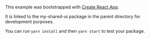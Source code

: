 This example was bootstrapped with [Create React App](https://github.com/facebook/create-react-app).

It is linked to the my-shared-ui package in the parent directory for development purposes.

You can run `yarn install` and then `yarn start` to test your package.
